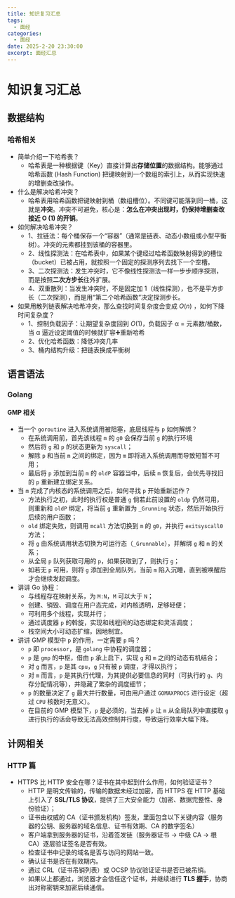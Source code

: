 ```yaml
---
title: 知识复习汇总
tags:
  - 面经
categories:
  - 面经
date: 2025-2-20 23:30:00
excerpt: 面经汇总
---
```


# 知识复习汇总
## 数据结构
### 哈希相关
+ 简单介绍一下哈希表？
	+ 哈希表是一种根据键（Key）直接计算出**存储位置**的数据结构。能够通过哈希函数 (Hash Function) 把键映射到一个数组的索引上，从而实现快速的增删查改操作。
+ 什么是解决哈希冲突？
	+ 哈希表用哈希函数把键映射到桶（数组槽位）。不同键可能落到同一桶，这就是**冲突**。冲突不可避免，核心是：**怎么在冲突出现时，仍保持增删查改接近 O (1) 的开销**。
+ 如何解决哈希冲突？
	+ 1、拉链法：每个桶保存一个“容器”（通常是链表、动态小数组或小型平衡树）。冲突的元素都挂到该桶的容器里。
	+ 2、线性探测法：在哈希表中，如果某个键经过哈希函数映射得到的槽位（bucket）已被占用，就按照一个固定的探测序列去找下一个空槽。
	+ 3、二次探测法：发生冲突时，它不像线性探测法一样一步步顺序探测，而是按照**二次方步长**往外扩展。
	+ 4、双重散列：当发生冲突时，不是固定加 1（线性探测），也不是平方步长（二次探测），而是用“第二个哈希函数”决定探测步长。
+ 如果用散列链表解决哈希冲突，那么查找时间复杂度会变成 $O(n)$ ，如何下降时间复杂度？
	+ 1、控制负载因子：让期望复杂度回到 $O(1)$，负载因子 α = 元素数/桶数，当 α 逼近设定阈值的时候就扩容➕重新哈希
	+ 2、优化哈希函数：降低冲突几率
	+ 3、桶内结构升级：把链表换成平衡树

## 语言语法
### Golang
#### GMP 相关
+ 当一个 `goroutine` 进入系统调用被阻塞，底层线程与 `p` 如何解绑？
	+ 在系统调用前，首先该线程 `m` 的 `g0` 会保存当前 `g` 的执行环境
	+ 然后将 `g` 和 `p` 的状态更新为 `syscall`；
	+ 解除 `p` 和当前 `m` 之间的绑定，因为 `m` 即将进入系统调用而导致短暂不可用；
	+ 最后将 `p` 添加到当前 `m` 的 `oldP` 容器当中，后续 `m` 恢复后，会优先寻找旧的 `p` 重新建立绑定关系。
+ 当 `m` 完成了内核态的系统调用之后，如何寻找 `p` 开始重新运作？
	+ 方法执行之初，此时的执行权是普通 `g` 倘若此前设置的 `oldp` 仍然可用，则重新和 `oldP` 绑定，将当前 `g` 重新置为 `_Grunning` 状态，然后开始执行后续的用户函数；
	+ `old` 绑定失败，则调用 `mcall` 方法切换到 `m` 的 `g0`，并执行 `exitsyscall0` 方法；
	+ 将 `g` 由系统调用状态切换为可运行态（`_Grunnable`），并解绑 `g` 和 `m` 的关系；
	+ 从全局 `p` 队列获取可用的 `p`，如果获取到了，则执行 `g`；
	+ 如若无 `p` 可用，则将 `g` 添加到全局队列，当前 `m` 陷入沉睡，直到被唤醒后才会继续发起调度。
+ 讲讲 Go 协程：
	+ 与线程存在映射关系，为 `M:N`，`M` 可以大于 `N`；
	+ 创建、销毁、调度在用户态完成，对内核透明，足够轻便；
	+ 可利用多个线程，实现并行；
	+ 通过调度器 `p` 的斡旋，实现和线程间的动态绑定和灵活调度；
	+ 栈空间大小可动态扩缩，因地制宜。
+ 讲讲 GMP 模型中 `p` 的作用，一定需要 `p` 吗？
	+ `p` 即 `processor`，是 `golang` 中协程的调度器；
	+ `p` 是 `gmp` 的中枢，借由 `p` 承上启下，实现 `g` 和 `m` 之间的动态有机结合；
	+ 对 `g` 而言，`p` 是其 `cpu`，`g` 只有被 `p` 调度，才得以执行；
	+ 对 `m` 而言，`p` 是其执行代理，为其提供必要信息的同时（可执行的 `g`、内存分配情况等），并隐藏了繁杂的调度细节；
	+ `p` 的数量决定了 `g` 最大并行数量，可由用户通过 `GOMAXPROCS` 进行设定（超过 `CPU` 核数时无意义）。
	+ 在目前的 GMP 模型下，`p` 是必须的，当去掉 `p` 让 `m` 从全局队列中直接取 `g` 进行执行的话会导致无法高效控制并行度，导致运行效率大幅下降。

## 计网相关
### HTTP 篇
+ HTTPS 比 HTTP 安全在哪？证书在其中起到什么作用，如何验证证书？
	+ HTTP 是明文传输的，传输的数据未经过加密，而 HTTPS 在 HTTP 基础上引入了 **SSL/TLS 协议**，提供了三大安全能力（加密、数据完整性、身份验证）；
	+ 证书由权威的 CA（证书颁发机构）签发，里面包含以下关键内容（服务器的公钥、服务器的域名信息、证书有效期、CA 的数字签名）
	+ 客户端拿到服务器的证书，沿着签发链（服务器证书 → 中级 CA → 根 CA）逐层验证签名是否有效。
	+ 检查证书中记录的域名是否与访问的网站一致。
	+ 确认证书是否在有效期内。
	+ 通过 CRL（证书吊销列表）或 OCSP 协议验证证书是否已被吊销。
	+ 如果以上都通过，浏览器才会信任这个证书，并继续进行 **TLS 握手**，协商出对称密钥来加密后续通信。